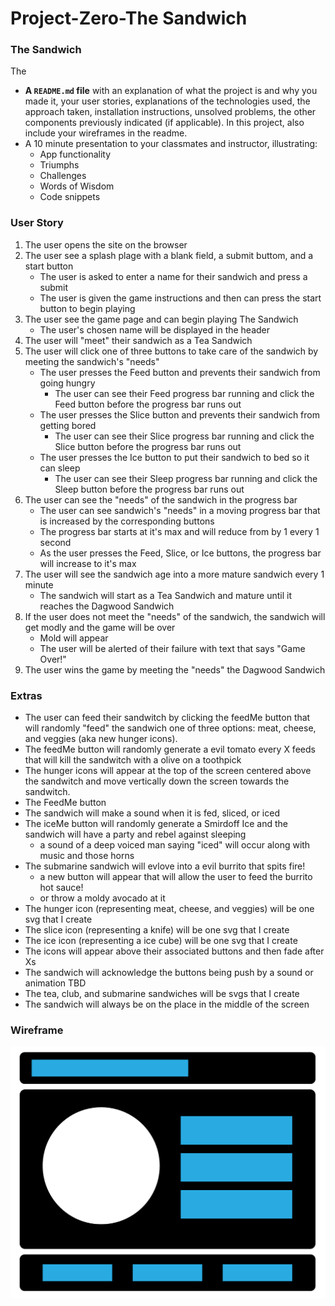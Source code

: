 # Project-Zero-The Sandwich


### The Sandwich

The 


- **A `README.md` file** with an explanation of what the project is and why you made it, your user stories, explanations of the technologies used, the approach taken, installation instructions, unsolved problems, the other components previously indicated (if applicable). In this project, also include your wireframes in the readme.
- A 10 minute presentation to your classmates and instructor, illustrating:
    - App functionality
    - Triumphs
    - Challenges
    - Words of Wisdom
    - Code snippets


### User Story
1. The user opens the site on the browser 
2. The user see a splash plage with a blank field, a submit buttom, and a start button
    - The user is asked to enter a name for their sandwich and press a submit
    - The user is given the game instructions and then can press the start button to begin playing
3. The user see the game page and can begin playing The Sandwich
    - The user's chosen name will be displayed in the header
4. The user will "meet" their sandwich as a Tea Sandwich
5. The user will click one of three buttons to take care of the sandwich by meeting the sandwich's "needs"
    - The user presses the Feed button and prevents their sandwich from going hungry
        - The user can see their Feed progress bar running and click the Feed button before the progress bar runs out
    - The user presses the Slice button and prevents their sandwich from getting bored
        - The user can see their Slice progress bar running and click the Slice button before the progress bar runs out
    - The user presses the Ice button to put their sandwich to bed so it can sleep
        - The user can see their Sleep progress bar running and click the Sleep button before the progress bar runs out
6. The user can see the "needs" of the sandwich in the progress bar
    - The user can see sandwich's "needs" in a moving progress bar that is increased by the corresponding buttons
    - The progress bar starts at it's max and will reduce from by 1 every 1 second
    - As the user presses the Feed, Slice, or Ice buttons, the progress bar will increase to it's max
7. The user will see the sandwich age into a more mature sandwich every 1 minute
    - The sandwich will start as a Tea Sandwich and mature until it reaches the Dagwood Sandwich
8. If the user does not meet the "needs" of the sandwich, the sandwich will get modly and the game will be over
    - Mold will appear
    - The user will be alerted of their failure with text that says "Game Over!" 
9. The user wins the game by meeting the "needs" the Dagwood Sandwich  



### Extras
 - The user can feed their sandwitch by clicking the feedMe button that will randomly "feed" the sandwich one of three options: meat, cheese, and veggies (aka new hunger icons). 
-  The feedMe button will randomly generate a evil tomato every X feeds that will kill the sandwitch with a olive on a toothpick
- The hunger icons will appear at the top of the screen centered above the sandwitch and move vertically down the screen towards the sandwitch. 
- The FeedMe button 
- The sandwich will make a sound when it is fed, sliced, or iced
- The iceMe button will randomly generate a Smirdoff Ice and the sandwich will have a party and rebel against sleeping
    - a sound of a deep voiced man saying "iced" will occur along with music and those horns
- The submarine sandwich will evlove into a evil burrito that spits fire!
    - a new button will appear that will allow the user to feed the burrito hot sauce!
    - or throw a moldy avocado at it
- The hunger icon (representing meat, cheese, and veggies) will be one svg that I create 
- The slice icon (representing a knife) will be one svg that I create 
- The ice icon (representing a ice cube) will be one svg that I create 
- The icons will appear above their associated buttons and then fade after Xs
- The sandwich will acknowledge the buttons being push by a sound or animation TBD 
- The tea, club, and submarine sandwiches will be svgs that I create
- The sandwich will always be on the place in the middle of the screen 



### Wireframe

<img src="assets/images/Wireframe.png" alt="Wireframe" />
